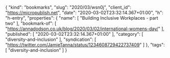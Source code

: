 {
  "kind": "bookmarks",
  "slug": "2020/03/wsn0j",
  "client_id": "https://micropublish.net",
  "date": "2020-03-02T23:32:14.367+01:00",
  "h": "h-entry",
  "properties": {
    "name": [
      "Building Inclusive Workplaces - part two"
    ],
    "bookmark-of": [
      "https://annadodson.co.uk/blog/2020/03/02/international-womens-day/"
    ],
    "published": [
      "2020-03-02T23:32:14.367+01:00"
    ],
    "category": [
      "diversity-and-inclusion"
    ],
    "syndication": [
      "https://twitter.com/JamieTanna/status/1234608729422737409"
    ]
  },
  "tags": [
    "diversity-and-inclusion"
  ]
}
